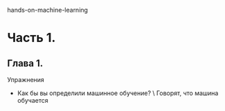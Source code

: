 hands-on-machine-learning
# Часть 1. 
## Глава 1. 
Упражнения

* Как бы вы определили машинное обучение? \\
	Говорят, что машина обучается 

